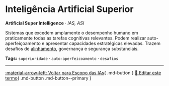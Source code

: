 # Inteligência Artificial Superior

**Artificial Super Intelligence** · *IAS, ASI*

Sistemas que excedem amplamente o desempenho humano em praticamente todas as tarefas cognitivas relevantes. Podem realizar auto-aperfeiçoamento e apresentar capacidades estratégicas elevadas. Trazem desafios de [alinhamento](../etica-seguranca-governanca/alinhamento-em-ia.md), governança e segurança substanciais.


**Tags:** `superioridade` · `auto-aperfeicoamento` · `desafios`

---

[:material-arrow-left: Voltar para Escopo das IAs](index.md){ .md-button }
[📝 Editar este termo](https://github.com/seu-usuario/glossario-ia/edit/main/glossario.yaml){ .md-button .md-button--primary }
